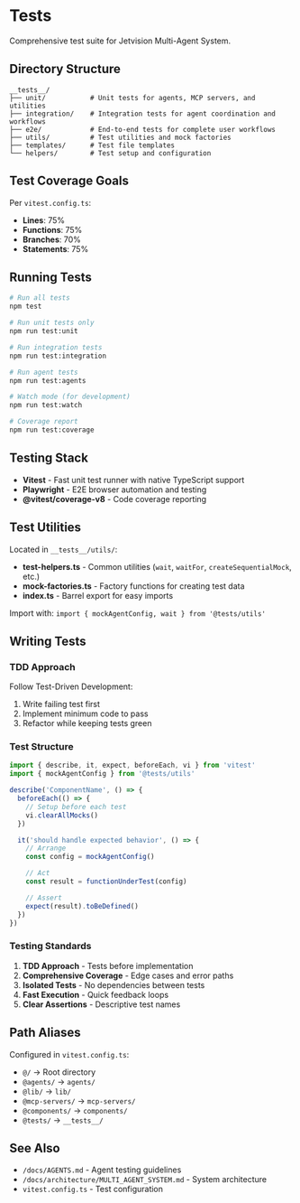 # Tests

Comprehensive test suite for Jetvision Multi-Agent System.

## Directory Structure

```
__tests__/
├── unit/           # Unit tests for agents, MCP servers, and utilities
├── integration/    # Integration tests for agent coordination and workflows
├── e2e/            # End-to-end tests for complete user workflows
├── utils/          # Test utilities and mock factories
├── templates/      # Test file templates
└── helpers/        # Test setup and configuration
```

## Test Coverage Goals

Per `vitest.config.ts`:
- **Lines**: 75%
- **Functions**: 75%
- **Branches**: 70%
- **Statements**: 75%

## Running Tests

```bash
# Run all tests
npm test

# Run unit tests only
npm run test:unit

# Run integration tests
npm run test:integration

# Run agent tests
npm run test:agents

# Watch mode (for development)
npm run test:watch

# Coverage report
npm run test:coverage
```

## Testing Stack

- **Vitest** - Fast unit test runner with native TypeScript support
- **Playwright** - E2E browser automation and testing
- **@vitest/coverage-v8** - Code coverage reporting

## Test Utilities

Located in `__tests__/utils/`:

- **test-helpers.ts** - Common utilities (`wait`, `waitFor`, `createSequentialMock`, etc.)
- **mock-factories.ts** - Factory functions for creating test data
- **index.ts** - Barrel export for easy imports

Import with: `import { mockAgentConfig, wait } from '@tests/utils'`

## Writing Tests

### TDD Approach

Follow Test-Driven Development:
1. Write failing test first
2. Implement minimum code to pass
3. Refactor while keeping tests green

### Test Structure

```typescript
import { describe, it, expect, beforeEach, vi } from 'vitest'
import { mockAgentConfig } from '@tests/utils'

describe('ComponentName', () => {
  beforeEach(() => {
    // Setup before each test
    vi.clearAllMocks()
  })

  it('should handle expected behavior', () => {
    // Arrange
    const config = mockAgentConfig()

    // Act
    const result = functionUnderTest(config)

    // Assert
    expect(result).toBeDefined()
  })
})
```

### Testing Standards

1. **TDD Approach** - Tests before implementation
2. **Comprehensive Coverage** - Edge cases and error paths
3. **Isolated Tests** - No dependencies between tests
4. **Fast Execution** - Quick feedback loops
5. **Clear Assertions** - Descriptive test names

## Path Aliases

Configured in `vitest.config.ts`:
- `@/` → Root directory
- `@agents/` → `agents/`
- `@lib/` → `lib/`
- `@mcp-servers/` → `mcp-servers/`
- `@components/` → `components/`
- `@tests/` → `__tests__/`

## See Also

- `/docs/AGENTS.md` - Agent testing guidelines
- `/docs/architecture/MULTI_AGENT_SYSTEM.md` - System architecture
- `vitest.config.ts` - Test configuration
